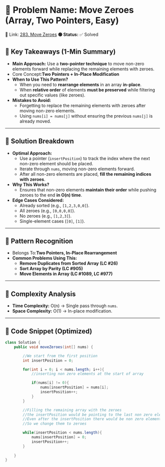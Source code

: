 # 🔹 Problem Name: Move Zeroes (Array, Two Pointers, Easy)

🔗 Link: [283. Move Zeroes](https://leetcode.com/problems/move-zeroes/)
**🟢 Status:** ✅ Solved

## **🔹 Key Takeaways (1-Min Summary)**

* **Main Approach:** Use a **two-pointer technique** to move non-zero elements forward while replacing the remaining elements with zeroes.
* Core Concept:**Two Pointers + In-Place Modification**
* **When to Use This Pattern?**
  * When you need to **rearrange elements** in an array **in-place**.
  * When **relative order** of elements **must be preserved** while filtering out specific values (like zeroes).
* **Mistakes to Avoid:**
  * Forgetting to replace the remaining elements with zeroes after moving non-zero elements.
  * Using `nums[i] = nums[j]` without ensuring the previous `nums[j]` is already moved.

---

## **🔹 Solution Breakdown**

* **Optimal Approach:**
  * Use a pointer (`insertPosition`) to track the index where the next non-zero element should be placed.
  * Iterate through `nums`, moving non-zero elements forward.
  * After all non-zero elements are placed, **fill the remaining indices with zeroes**.
* **Why This Works?**
  * Ensures that non-zero elements **maintain their order** while pushing zeroes to the end **in O(n) time**.
* **Edge Cases Considered:**
  * Already sorted (e.g., `[1,2,3,0,0]`).
  * All zeroes (e.g., `[0,0,0,0]`).
  * No zeroes (e.g., `[1,2,3]`).
  * Single-element cases (`[0]`, `[1]`).

---

## **🔹 Pattern Recognition**

* Belongs To:**Two Pointers, In-Place Rearrangement**
* **Common Problems Using This:**
  * **Remove Duplicates from Sorted Array (LC #26)**
  * **Sort Array by Parity (LC #905)**
  * **Move Elements in Array (LC #1089, LC #977)**

---

## **🔹 Complexity Analysis**

* **Time Complexity:** O(n) → Single pass through `nums`.
* **Space Complexity:** O(1) → In-place modification.

---

## **🔹 Code Snippet (Optimized)**

```java
class Solution {
    public void moveZeroes(int[] nums) {

        //We start from the first position
        int insertPosition = 0;

        for(int i = 0; i < nums.length; i++){
            //inserting non zero elements at the start of array

            if(nums[i] != 0){
                nums[insertPosition] = nums[i];
                insertPosition++;
            }
        }

        //Filling the remaining array with the zeroes
        //the insertPosition would be pointing to the last non zero element in the array
        //Even after the insertPosition there would be non zero elements but those elements have already been added to the start of the array 
        //So we change them to zeroes

        while(insertPosition < nums.length){
            nums[insertPosition] = 0;
            insertPosition++;
        } 
  
    }
}
```
